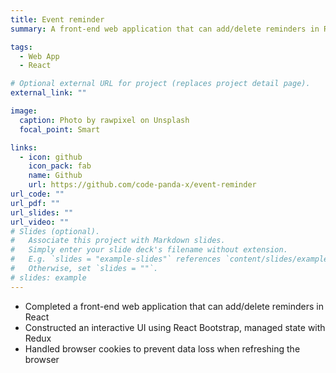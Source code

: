 ```yaml
---
title: Event reminder
summary: A front-end web application that can add/delete reminders in React

tags:
  - Web App
  - React

# Optional external URL for project (replaces project detail page).
external_link: ""

image:
  caption: Photo by rawpixel on Unsplash
  focal_point: Smart

links:
  - icon: github
    icon_pack: fab
    name: Github
    url: https://github.com/code-panda-x/event-reminder
url_code: ""
url_pdf: ""
url_slides: ""
url_video: ""
# Slides (optional).
#   Associate this project with Markdown slides.
#   Simply enter your slide deck's filename without extension.
#   E.g. `slides = "example-slides"` references `content/slides/example-slides.md`.
#   Otherwise, set `slides = ""`.
# slides: example
---
```


- Completed a front-end web application that can add/delete reminders in React
- Constructed an interactive UI using React Bootstrap, managed state with Redux
- Handled browser cookies to prevent data loss when refreshing the browser
